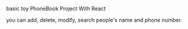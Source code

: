 basic toy 
PhoneBook Project With React

you can add, delete, modify, search people's name and phone number.

